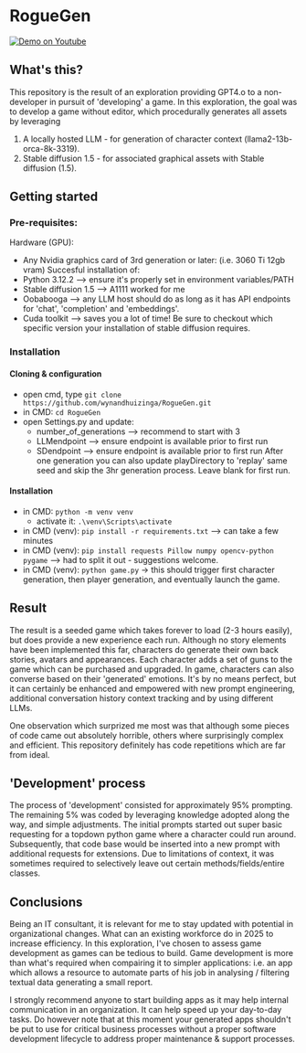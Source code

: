 # RogueGen
[![Demo on Youtube](https://img.youtube.com/vi/A0NcyUApxUw/0.jpg)](https://www.youtube.com/watch?v=A0NcyUApxUw)
## What's this?
This repository is the result of an exploration providing GPT4.o to a non-developer in pursuit of 'developing' a game. In this exploration, the goal was to develop a game without editor, which procedurally generates all assets by leveraging 
1) A locally hosted LLM - for generation of character context (llama2-13b-orca-8k-3319).
2) Stable diffusion 1.5 - for associated graphical assets with Stable diffusion (1.5).

## Getting started
### Pre-requisites:
Hardware (GPU):
- Any Nvidia graphics card of 3rd generation or later: (i.e. 3060 Ti 12gb vram)
Succesful installation of:
- Python 3.12.2 --> ensure it's properly set in environment variables/PATH
- Stable diffusion 1.5 --> A1111 worked for me
- Oobabooga --> any LLM host should do as long as it has API endpoints for 'chat', 'completion' and 'embeddings'. 
- Cuda toolkit --> saves you a lot of time! Be sure to checkout which specific version your installation of stable diffusion requires.

### Installation
#### Cloning & configuration
- open cmd, type ```git clone https://github.com/wynandhuizinga/RogueGen.git```
- in CMD: ```cd RogueGen```
- open Settings.py and update:
	- number_of_generations --> recommend to start with 3
	- LLMendpoint --> ensure endpoint is available prior to first run
	- SDendpoint --> ensure endpoint is available prior to first run
	After one generation you can also update playDirectory to 'replay' same seed and skip the 3hr generation process. Leave blank for first run. 

#### Installation
- in CMD: ```python -m venv venv```
	- activate it: ```.\venv\Scripts\activate```
- in CMD (venv): ```pip install -r requirements.txt``` --> can take a few minutes
- in CMD (venv): ```pip install requests Pillow numpy opencv-python pygame``` --> had to split it out - suggestions welcome.
- in CMD (venv): ```python game.py``` -> this should trigger first character generation, then player generation, and eventually launch the game. 

## Result
The result is a seeded game which takes forever to load (2-3 hours easily), but does provide a new experience each run. Although no story elements have been implemented this far, characters do generate their own back stories, avatars and appearances. Each character adds a set of guns to the game which can be purchased and upgraded. In game, characters can also converse based on their 'generated' emotions. It's by no means perfect, but it can certainly be enhanced and empowered with new prompt engineering, additional conversation history context tracking and by using different LLMs. 

One observation which surprized me most was that although some pieces of code came out absolutely horrible, others where surprisingly complex and efficient. This repository definitely has code repetitions which are far from ideal. 

## 'Development' process
The process of 'development' consisted for approximately 95% prompting. The remaining 5% was coded by leveraging knowledge adopted along the way, and simple adjustments. The initial prompts started out super basic requesting for a topdown python game where a character could run around. Subsequently, that code base would be inserted into a new prompt with additional requests for extensions. Due to limitations of context, it was sometimes required to selectively leave out certain methods/fields/entire classes. 

## Conclusions
Being an IT consultant, it is relevant for me to stay updated with potential in organizational changes. What can an existing workforce do in 2025 to increase efficiency. In this exploration, I've chosen to assess game development as games can be tedious to build. Game development is more than what's required when compairing it to simpler applications: i.e. an app which allows a resource to automate parts of his job in analysing / filtering textual data generating a small report.

I strongly recommend anyone to start building apps as it may help internal communication in an organization. It can help speed up your day-to-day tasks. Do however note that at this moment your generated apps shouldn't be put to use for critical business processes without a proper software development lifecycle to address proper maintenance & support processes. 





